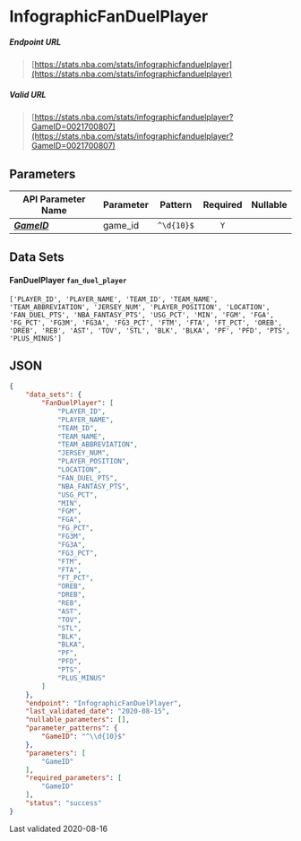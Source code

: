 # InfographicFanDuelPlayer

##### Endpoint URL
>[https://stats.nba.com/stats/infographicfanduelplayer](https://stats.nba.com/stats/infographicfanduelplayer)

##### Valid URL
>[https://stats.nba.com/stats/infographicfanduelplayer?GameID=0021700807](https://stats.nba.com/stats/infographicfanduelplayer?GameID=0021700807)

## Parameters
API Parameter Name | Parameter | Pattern | Required | Nullable
------------ | ------------ | :-----------: | :---: | :---:
[_**GameID**_](https://hoopR.sportsdataverse.org/docs/NBA/parameters#GameID) | game_id | `^\d{10}$` | `Y` |  | 

## Data Sets
#### FanDuelPlayer `fan_duel_player`
```text
['PLAYER_ID', 'PLAYER_NAME', 'TEAM_ID', 'TEAM_NAME', 'TEAM_ABBREVIATION', 'JERSEY_NUM', 'PLAYER_POSITION', 'LOCATION', 'FAN_DUEL_PTS', 'NBA_FANTASY_PTS', 'USG_PCT', 'MIN', 'FGM', 'FGA', 'FG_PCT', 'FG3M', 'FG3A', 'FG3_PCT', 'FTM', 'FTA', 'FT_PCT', 'OREB', 'DREB', 'REB', 'AST', 'TOV', 'STL', 'BLK', 'BLKA', 'PF', 'PFD', 'PTS', 'PLUS_MINUS']
```


## JSON
```json
{
    "data_sets": {
        "FanDuelPlayer": [
            "PLAYER_ID",
            "PLAYER_NAME",
            "TEAM_ID",
            "TEAM_NAME",
            "TEAM_ABBREVIATION",
            "JERSEY_NUM",
            "PLAYER_POSITION",
            "LOCATION",
            "FAN_DUEL_PTS",
            "NBA_FANTASY_PTS",
            "USG_PCT",
            "MIN",
            "FGM",
            "FGA",
            "FG_PCT",
            "FG3M",
            "FG3A",
            "FG3_PCT",
            "FTM",
            "FTA",
            "FT_PCT",
            "OREB",
            "DREB",
            "REB",
            "AST",
            "TOV",
            "STL",
            "BLK",
            "BLKA",
            "PF",
            "PFD",
            "PTS",
            "PLUS_MINUS"
        ]
    },
    "endpoint": "InfographicFanDuelPlayer",
    "last_validated_date": "2020-08-15",
    "nullable_parameters": [],
    "parameter_patterns": {
        "GameID": "^\\d{10}$"
    },
    "parameters": [
        "GameID"
    ],
    "required_parameters": [
        "GameID"
    ],
    "status": "success"
}
```

Last validated 2020-08-16
